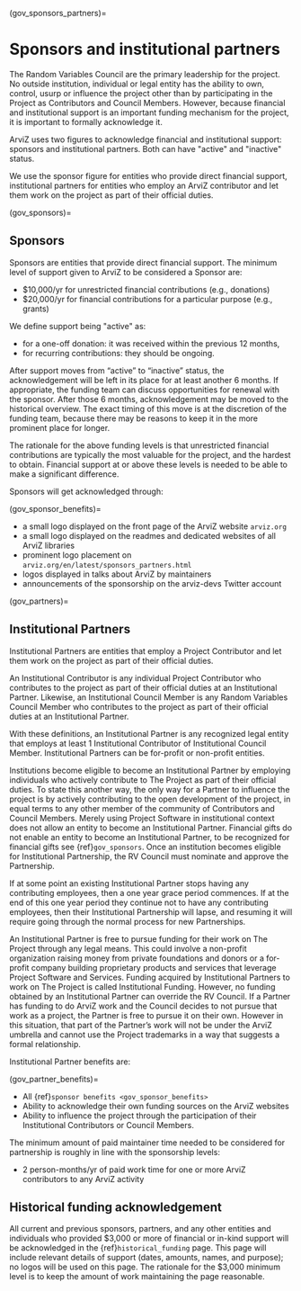 (gov_sponsors_partners)=
# Sponsors and institutional partners
The Random Variables Council are the primary leadership for the project.
No outside institution, individual or legal entity has the ability to
own, control, usurp or influence the project other than by participating in the Project
as Contributors and Council Members.
However, because financial and institutional support is an important funding mechanism for the project,
it is important to formally acknowledge it.

ArviZ uses two figures to acknowledge financial and institutional support:
sponsors and institutional partners. Both can have "active" and "inactive" status.

We use the sponsor figure for entities who provide direct financial support,
institutional partners for entities who employ an ArviZ contributor and
let them work on the project as part of their official duties.

(gov_sponsors)=
## Sponsors
Sponsors are entities that provide direct financial support.
The minimum level of support given to ArviZ to be considered a Sponsor are:

* $10,000/yr for unrestricted financial contributions (e.g., donations)
* $20,000/yr for financial contributions for a particular purpose (e.g., grants)

We define support being "active" as:

* for a one-off donation: it was received within the previous 12 months,
* for recurring contributions: they should be ongoing.

After support moves from “active” to “inactive” status,
the acknowledgement will be left in its place for at least another 6 months.
If appropriate, the funding team can discuss opportunities for renewal with the sponsor.
After those 6 months, acknowledgement may be moved to the historical overview.
The exact timing of this move is at the discretion of the funding team,
because there may be reasons to keep it in the more prominent place for longer.

The rationale for the above funding levels is that unrestricted financial contributions are
typically the most valuable for the project, and the hardest to obtain.
Financial support at or above these levels is needed to be able to make a significant difference.

Sponsors will get acknowledged through:

(gov_sponsor_benefits)=
* a small logo displayed on the front page of the ArviZ website `arviz.org`
* a small logo displayed on the readmes and dedicated websites of all ArviZ libraries
* prominent logo placement on `arviz.org/en/latest/sponsors_partners.html`
* logos displayed in talks about ArviZ by maintainers
* announcements of the sponsorship on the arviz-devs Twitter account

(gov_partners)=
## Institutional Partners
Institutional Partners are entities that employ a Project Contributor and let them work
on the project as part of their official duties.

An Institutional Contributor is any individual Project Contributor who contributes to the project
as part of their official duties at an Institutional Partner.
Likewise, an Institutional Council Member is any Random Variables Council Member
who contributes to the project as part of their official duties at an Institutional Partner.

With these definitions, an Institutional Partner is any recognized legal entity that employs
at least 1 Institutional Contributor of Institutional Council Member.
Institutional Partners can be for-profit or non-profit entities.

Institutions become eligible to become an Institutional Partner by employing individuals who
actively contribute to The Project as part of their official duties.
To state this another way, the only way for a Partner to influence the project is by
actively contributing to the open development of the project,
in equal terms to any other member of the community of Contributors and Council Members.
Merely using Project Software in institutional context does not allow an entity to become an Institutional Partner.
Financial gifts do not enable an entity to become an Institutional Partner,
to be recognized for financial gifts see {ref}`gov_sponsors`.
Once an institution becomes eligible for Institutional Partnership,
the RV Council must nominate and approve the Partnership.

If at some point an existing Institutional Partner stops having any contributing employees,
then a one year grace period commences.
If at the end of this one year period they continue not to have any contributing employees,
then their Institutional Partnership will lapse, and resuming it will require going through the normal process for new Partnerships.

An Institutional Partner is free to pursue funding for their work on The Project through any legal means.
This could involve a non-profit organization raising money from private foundations and donors
or a for-profit company building proprietary products and services that leverage Project Software and Services.
Funding acquired by Institutional Partners to work on The Project is called Institutional Funding.
However, no funding obtained by an Institutional Partner can override the RV Council.
If a Partner has funding to do ArviZ work and the Council decides to not pursue that work as a project,
the Partner is free to pursue it on their own.
However in this situation, that part of the Partner’s work will not be under the ArviZ umbrella
and cannot use the Project trademarks in a way that suggests a formal relationship.

Institutional Partner benefits are:

(gov_partner_benefits)=
* All {ref}`sponsor benefits <gov_sponsor_benefits>`
* Ability to acknowledge their own funding sources on the ArviZ websites
* Ability to influence the project through the participation of their Institutional Contributors
  or Council Members.

The minimum amount of paid maintainer time needed to be considered for partnership is
roughly in line with the sponsorship levels:

* 2 person-months/yr of paid work time for one or more ArviZ contributors to any ArviZ activity

## Historical funding acknowledgement
All current and previous sponsors, partners, and any other entities and individuals who provided \$3,000 or more of financial or in-kind support
will be acknowledged in the {ref}`historical_funding` page.
This page will include relevant details of support (dates, amounts, names, and purpose);
no logos will be used on this page.
The rationale for the \$3,000 minimum level is to keep the amount of work maintaining the page reasonable.
